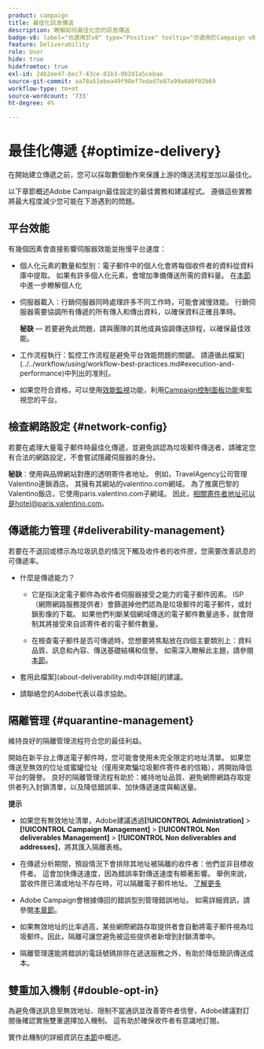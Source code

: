 ```yaml
---
product: campaign
title: 最佳化訊息傳送
description: 瞭解如何最佳化您的訊息傳送
badge-v8: label="也適用於v8" type="Positive" tooltip="亦適用於Campaign v8"
feature: Deliverability
role: User
hide: true
hidefromtoc: true
exl-id: 24b2ee47-bec7-43ce-81b3-0b2d1a5cebae
source-git-commit: aa78a51ebea49f98ef7edad7e87a99a680f02b69
workflow-type: tm+mt
source-wordcount: '733'
ht-degree: 4%

---
```


# 最佳化傳遞 {#optimize-delivery}

在開始建立傳遞之前，您可以採取數個動作來保護上游的傳送流程並加以最佳化。

以下章節概述Adobe Campaign最佳設定的最佳實務和建議程式。 遵循這些實務將最大程度減少您可能在下游遇到的問題。

## 平台效能

有幾個因素會直接影響伺服器效能並拖慢平台速度：

* 個人化元素的數量和型別：電子郵件中的個人化會將每個收件者的資料從資料庫中提取。 如果有許多個人化元素，會增加準備傳送所需的資料量。  在[本節](about-personalization.md)中進一步瞭解個人化

* 伺服器載入：行銷伺服器同時處理許多不同工作時，可能會減慢效能。 行銷伺服器需要協調所有傳遞的所有傳入和傳出資料，以確保資料正確且準時。

  **秘訣** — 若要避免此問題，請與團隊的其他成員協調傳送排程，以確保最佳效能。

* 工作流程執行：監控工作流程是避免平台效能問題的關鍵。 請遵循此檔案](../../workflow/using/workflow-best-practices.md#execution-and-performance)中列出的准則[。

* 如果您符合資格，可以使用[效能監視](https://experienceleague.adobe.com/docs/control-panel/using/performance-monitoring/about-performance-monitoring.html?lang=zh-Hant)功能，利用[Campaign控制面板功能](https://experienceleague.adobe.com/docs/control-panel/using/discover-control-panel/key-features.html?lang=zh-Hant)來監視您的平台。

## 檢查網路設定 {#network-config}

若要在處理大量電子郵件時最佳化傳遞，並避免誤認為垃圾郵件傳送者，請確定您有合法的網路設定，不會嘗試隱藏伺服器的身分。

**秘訣**：使用與品牌網站對應的透明寄件者地址。 例如，TravelAgency公司管理Valentino連鎖酒店。 其擁有其網站的valentino.com網域。 為了推廣巴黎的Valentino飯店，它使用paris.valentino.com子網域。 因此，相關寄件者地址可以是hotel@paris.valentino.com。

## 傳遞能力管理 {#deliverability-management}

若要在不退回或標示為垃圾訊息的情況下觸及收件者的收件匣，您需要改善訊息的可傳遞率。

* 什麼是傳遞能力？

   * 它是指決定電子郵件為收件者伺服器接受之能力的電子郵件因素。 ISP （網際網路服務提供者）會篩選掉他們認為是垃圾郵件的電子郵件，或封鎖影像的下載。 如果他們判斷某個網域傳送的電子郵件數量過多，就會限制其將接受來自該寄件者的電子郵件數量。

   * 在檢查電子郵件是否可傳遞時，您想要將焦點放在四個主要類別上：資料品質、訊息和內容、傳送基礎結構和信譽。 如需深入瞭解此主題，請參閱[本節](about-deliverability.md)。

* 套用此檔案](about-deliverability.md)中詳細[的建議。

* 請聯絡您的Adobe代表以尋求協助。

## 隔離管理 {#quarantine-management}

維持良好的隔離管理流程符合您的最佳利益。

開始在新平台上傳送電子郵件時，您可能會使用未完全限定的地址清單。 如果您傳送至無效的位址或蜜罐位址（僅用來欺騙垃圾郵件寄件者的信箱），將開始降低平台的聲譽。 良好的隔離管理流程有助於：維持地址品質、避免網際網路存取提供者列入封鎖清單，以及降低錯誤率、加快傳遞速度與輸送量。

**提示**

* 如果您有無效地址清單，Adobe建議透過&#x200B;**[!UICONTROL Administration]** > **[!UICONTROL Campaign Management]** > **[!UICONTROL Non deliverables Management]** > **[!UICONTROL Non deliverables and addresses]**，將其匯入隔離表格。

* 在傳遞分析期間，預設情況下會排除其地址被隔離的收件者：他們並非目標收件者。 這會加快傳送速度，因為錯誤率對傳送速度有顯著影響。 舉例來說，當收件匣已滿或地址不存在時，可以隔離電子郵件地址。 [了解更多](#identifying-quarantined-addresses-for-a-delivery)

* Adobe Campaign會根據傳回的錯誤型別管理錯誤地址。 如需詳細資訊，請參閱[本章節](understanding-quarantine-management.md)。


* 如果無效地址的比率過高，某些網際網路存取提供者會自動將電子郵件視為垃圾郵件。因此，隔離可讓您避免被這些提供者新增到封鎖清單中。

* 隔離管理還能將錯誤的電話號碼排除在遞送服務之外，有助於降低簡訊傳送成本。

## 雙重加入機制 {#double-opt-in}

為避免傳送訊息至無效地址、限制不當通訊並改善寄件者信譽，Adobe建議對訂閱後確認實施雙重選擇加入機制。 這有助於確保收件者有意識地訂閱。

實作此機制的詳細資訊在[本節](../../web/using/use-cases-web-forms.md)中概述。
